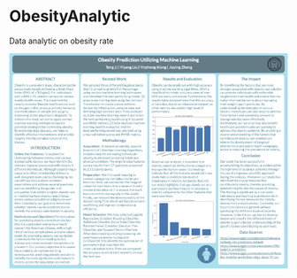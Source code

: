 # ObesityAnalytic
Data analytic on obesity rate

![alt text](https://github.com/jiaying021218/ObesityAnalytic/blob/main/DS3000%20Poster.png)
